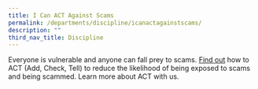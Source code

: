 ```yaml
---
title: I Can ACT Against Scams
permalink: /departments/discipline/icanactagainstscams/
description: ""
third_nav_title: Discipline
---
```

Everyone is vulnerable and anyone can fall prey to scams. [Find out](https://go.gov.sg/czrk22) how to ACT (Add, Check, Tell) to reduce the likelihood of being exposed to scams and being scammed. Learn more about ACT with us. 

